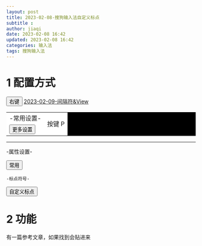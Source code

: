 ```yaml
---
layout: post
title: 2023-02-08-搜狗输入法自定义标点
subtitle :
author: jiaqi
date: 2023-02-08 16:42
updated: 2023-02-08 16:42
categories: 输入法
tags: 搜狗输入法
---
```


# 1 配置方式

<button>右键</button>
[2023-02-09-间隔符&View](../../键盘配置/单键/第一行/2023-02-09-间隔符&View.md)
<table border="0" cellpadding="0" cellspacing="1" bgcolor="#000000"> 
<tr bgcolor="#FFFFFF" >
<td>-常用设置-</td>
<td rowspan = 2>按键 P</td>
</tr>
<tr bgcolor="#FFFFFF" >
<td>
<button>更多设置</button></td></tr></table>


****

-属性设置-

<button>常用</button>

	-标点符号-

<button>自定义标点</button>

# 2 功能

有一篇参考文章，如果找到会贴进来